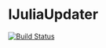 # IJuliaUpdater

[![Build Status](https://github.com/BacAmorim/IJuliaUpdater.jl/actions/workflows/CI.yml/badge.svg?branch=main)](https://github.com/BacAmorim/IJuliaUpdater.jl/actions/workflows/CI.yml?query=branch%3Amain)
